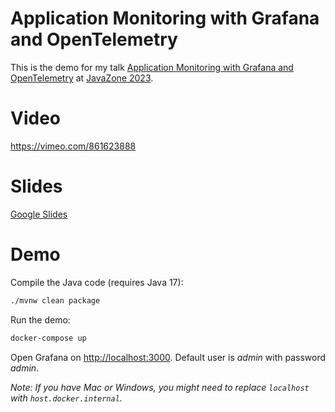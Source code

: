 # Application Monitoring with Grafana and OpenTelemetry

This is the demo for my talk [Application Monitoring with Grafana and OpenTelemetry](https://2023.javazone.no/program/fa0469ab-f13c-417d-bf68-d7818ed02aa3) at [JavaZone 2023](https://javazone.no/).

# Video

https://vimeo.com/861623888

# Slides

[Google Slides](https://docs.google.com/presentation/d/14qDI5RiBA3ZPj3iXr7mD_6vRduUq6B9D529gTCPM_Mg/edit?usp=sharing)

# Demo

Compile the Java code (requires Java 17):

```sh
./mvnw clean package
```

Run the demo:

```sh
docker-compose up
```

Open Grafana on [http://localhost:3000](http://localhost:3000). Default user is _admin_ with password _admin_.

_Note: If you have Mac or Windows, you might need to replace `localhost` with `host.docker.internal`._

